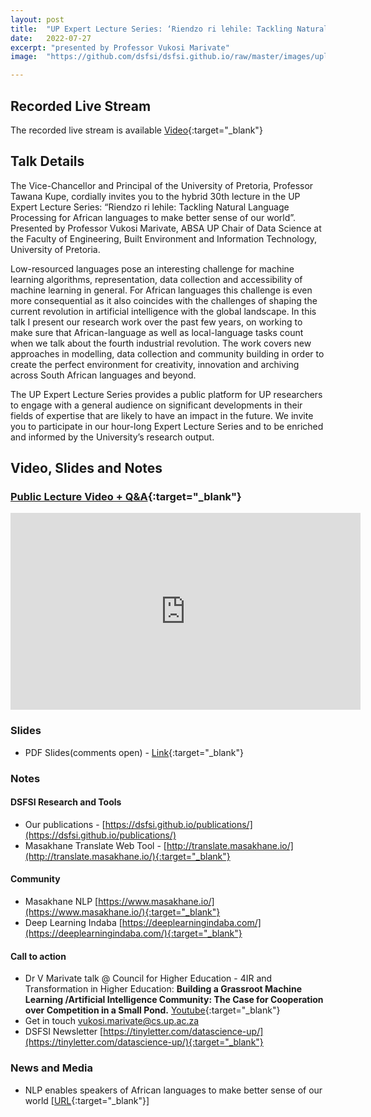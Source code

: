 ```yaml
---
layout: post
title:  "UP Expert Lecture Series: ‘Riendzo ri lehile: Tackling Natural Language Processing for African languages to make better sense of our world’"
date:   2022-07-27
excerpt: "presented by Professor Vukosi Marivate"
image:  "https://github.com/dsfsi/dsfsi.github.io/raw/master/images/uplecture202207.jpg"

---
```


## Recorded Live Stream

The recorded live stream is available [Video](https://www.youtube.com/watch?v=N2GCuzFu43c){:target="_blank"}

## Talk Details

The Vice-Chancellor and Principal of the University of Pretoria, Professor Tawana Kupe, cordially invites you to the hybrid 30th lecture in the UP Expert Lecture Series: “Riendzo ri lehile: Tackling Natural Language Processing for African languages to make better sense of our world”. Presented by Professor Vukosi Marivate, ABSA UP Chair of Data Science at the Faculty of Engineering, Built Environment and Information Technology, University of Pretoria.


Low-resourced languages pose an interesting challenge for machine learning algorithms, representation, data collection and accessibility of machine learning in general. For African languages this challenge is even more consequential as it also coincides with the challenges of shaping the current revolution in artificial intelligence with the global landscape. In this talk I present our research work over the past few years, on working to make sure that African-language as well as local-language tasks count when we talk about the fourth industrial revolution. The work covers new approaches in modelling, data collection and community building in order to create the perfect environment for creativity, innovation and archiving across South African languages and beyond.

The UP Expert Lecture Series provides a public platform for UP researchers to engage with a general audience on significant developments in their fields of expertise that are likely to have an impact in the future. We invite you to participate in our hour-long Expert Lecture Series and to be enriched and informed by the University’s research output.



## Video, Slides and Notes

### [Public Lecture Video + Q&A]([https://www.youtube.com/watch?v=N2GCuzFu43c](https://www.youtube.com/watch?v=N2GCuzFu43c)){:target="_blank"}
<iframe width="560" height="315" src="https://www.youtube.com/embed/N2GCuzFu43c" title="YouTube video player" frameborder="0" allow="accelerometer; autoplay; clipboard-write; encrypted-media; gyroscope; picture-in-picture" allowfullscreen></iframe>

### Slides
* PDF Slides(comments open) - [Link](https://drive.google.com/file/d/1SjJIzWxtjdnzM3u-c5C7SWaniLNxW-nr/view?usp=sharing){:target="_blank"}

### Notes

#### DSFSI Research and Tools
* Our publications - [https://dsfsi.github.io/publications/](https://dsfsi.github.io/publications/)
* Masakhane Translate Web Tool - [http://translate.masakhane.io/](http://translate.masakhane.io/){:target="_blank"}

#### Community
* Masakhane NLP [https://www.masakhane.io/](https://www.masakhane.io/){:target="_blank"}
* Deep Learning Indaba [https://deeplearningindaba.com/](https://deeplearningindaba.com/){:target="_blank"}

#### Call to action

* Dr V Marivate talk @ Council for Higher Education - 4IR and Transformation in Higher Education: **Building a Grassroot Machine Learning /Artificial Intelligence Community: The Case for Cooperation over Competition in a Small Pond.** [Youtube](https://www.youtube.com/watch?v=hdLD95j6ePA){:target="_blank"}
* Get in touch [vukosi.marivate@cs.up.ac.za](mailto:vukosi.marivate@cs.up.ac.za)
* DSFSI Newsletter [https://tinyletter.com/datascience-up/](https://tinyletter.com/datascience-up/){:target="_blank"}

### News and Media

* NLP enables speakers of African languages to make better sense of our world [[URL](https://www.up.ac.za/faculty-of-engineering-built-environment-it/news/post_3091878-nlp-enables-speakers-of-african-languages-to-make-better-sense-of-our-world){:target="_blank"}]
